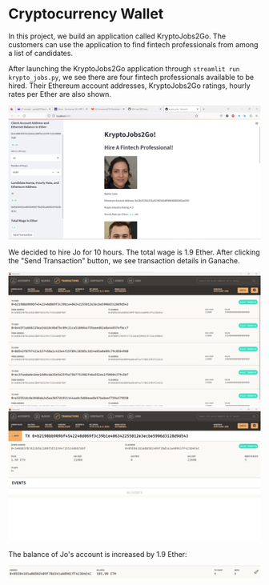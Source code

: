 # Cryptocurrency Wallet

In this project, we build an application called KryptoJobs2Go. The customers can use the application to find fintech professionals from among a list of candidates.

After launching the KryptoJobs2Go application through `streamlit run krypto_jobs.py`, we see there are four fintech professionals available to be hired. Their Ethereum account addresses, KryptoJobs2Go ratings, hourly rates per Ether are also shown.

![](Images/KryptoJobs2Go.png)

We decided to hire Jo for 10 hours. The total wage is 1.9 Ether. After clicking the "Send Transaction" button, we see transaction details in Ganache.

![](Images/transactions.png)
![](Images/transaction_details.png)

The balance of Jo's account is increased by 1.9 Ether:

![](Images/recipient.png)